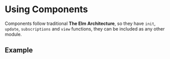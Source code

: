 # Using Components
Components follow traditional **The Elm Architecture**, so they have
`init`, `update`, `subscriptions` and `view` functions, they can be included
as any other module.


## Example
